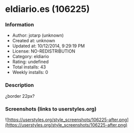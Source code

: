 # eldiario.es (106225)

### Information
- Author: jotarp (unknown)
- Created at: unknown
- Updated at: 10/12/2014, 9:29:19 PM
- License: NO-REDISTRIBUTION
- Category: eldiario
- Rating: undefined
- Total installs: 43
- Weekly installs: 0


### Description
¿border 22px?


### Screenshots (links to userstyles.org)
![https://userstyles.org/style_screenshots/106225-after.png](https://userstyles.org/style_screenshots/106225-after.png)


